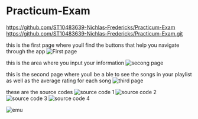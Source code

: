 # Practicum-Exam

https://github.com/ST10483639-Nichlas-Fredericks/Practicum-Exam
https://github.com/ST10483639-Nichlas-Fredericks/Practicum-Exam.git


this is the first page where youll find the buttons that help you navigate through the app
![First page ](https://github.com/user-attachments/assets/0faa0afd-982a-41a5-b451-78dca435b82c)

this is the area where you input your information
![secong page](https://github.com/user-attachments/assets/d312cbc2-837b-4cbd-ac03-bec8fe94b80f)

this is the second page where youll be a ble to see the songs in your playlist as well as the average rating for each song
![third page](https://github.com/user-attachments/assets/b5d72377-9a44-40bc-a032-8814f0496b1a)

these are the source codes
![source code 1](https://github.com/user-attachments/assets/878fd64d-76b5-497c-9058-28d716898cb7)
![source code 2](https://github.com/user-attachments/assets/89e5dbc5-ba9e-4997-b0d3-132160d74fb7)
![source code 3](https://github.com/user-attachments/assets/6fb80cae-c0f2-455d-b1c8-6298e8a5b4e3)
![source code 4](https://github.com/user-attachments/assets/14fd23e8-432e-43fe-93c8-0da4dce5bfc8)



![emu](https://github.com/user-attachments/assets/c487cc59-43e6-4bcc-add9-167668c53e68)
